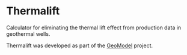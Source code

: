 # Thermalift

Calculator for eliminating the thermal lift effect from production data in geothermal wells.

Thermalift was developed as part of the [GeoModel](https://geomodel.pl/en/) project.

